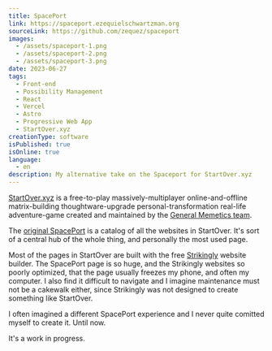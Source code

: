 ```yaml
---
title: SpacePort
link: https://spaceport.ezequielschwartzman.org
sourceLink: https://github.com/zequez/spaceport
images:
  - /assets/spaceport-1.png
  - /assets/spaceport-2.png
  - /assets/spaceport-3.png
date: 2023-06-27
tags:
  - Front-end
  - Possibility Management
  - React
  - Vercel
  - Astro
  - Progressive Web App
  - StartOver.xyz
creationType: software
isPublished: true
isOnline: true
language:
  - en
description: My alternative take on the Spaceport for StartOver.xyz
---
```


[StartOver.xyz](http://startover.xyz) is a free-to-play massively-multiplayer online-and-offline matrix-building thoughtware-upgrade personal-transformation real-life adventure-game created and maintained by the [General Memetics team](https://generalmemetics.mystrikingly.com/).

The [original SpacePort](http://spaceport.mystrikingly.com) is a catalog of all the websites in StartOver. It's sort of a central hub of the whole thing, and personally the most used page.

Most of the pages in StartOver are built with the free [Strikingly](https://www.strikingly.com/) website builder. The SpacePort page is so huge, and the Strikingly websites so poorly optimized, that the page usually freezes my phone, and often my computer. I also find it difficult to navigate and I imagine maintenance must not be a cakewalk either, since Strikingly was not designed to create something like StartOver.

I often imagined a different SpacePort experience and I never quite comitted myself to create it. Until now.

It's a work in progress.
